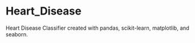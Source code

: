 # Heart_Disease
Heart Disease Classifier created with pandas, scikit-learn, matplotlib, and seaborn. 
